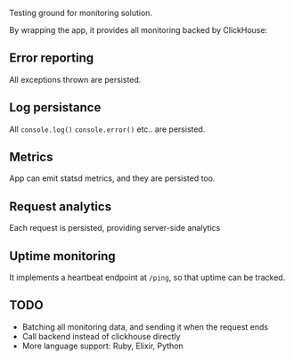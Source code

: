 Testing ground for monitoring solution.

By wrapping the app, it provides all monitoring backed by ClickHouse:

## Error reporting

All exceptions thrown are persisted.

## Log persistance

All `console.log()` `console.error()` etc.. are persisted.

## Metrics

App can emit statsd metrics, and they are persisted too.

## Request analytics

Each request is persisted, providing server-side analytics


## Uptime monitoring

It implements a heartbeat endpoint at `/ping`, so that uptime can be tracked.

## TODO

- Batching all monitoring data, and sending it when the request ends
- Call backend instead of clickhouse directly
- More language support: Ruby, Elixir, Python
